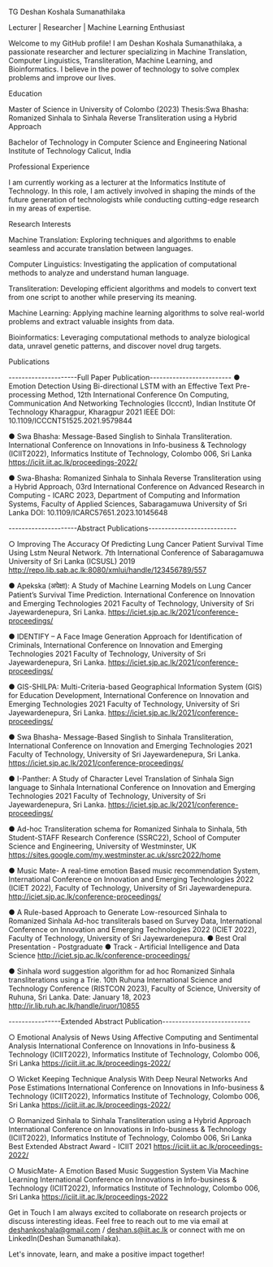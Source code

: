 TG Deshan Koshala Sumanathilaka

Lecturer | Researcher | Machine Learning Enthusiast


Welcome to my GitHub profile! I am Deshan Koshala Sumanathilaka, a passionate researcher and lecturer specializing in Machine Translation, Computer Linguistics, Transliteration, Machine Learning, and Bioinformatics. I believe in the power of technology to solve complex problems and improve our lives.

Education

Master of Science in University of Colombo (2023)
Thesis:Swa Bhasha: Romanized Sinhala to Sinhala Reverse Transliteration using a Hybrid Approach

Bachelor of Technology in Computer Science and Engineering
National Institute of Technology Calicut, India

Professional Experience

I am currently working as a lecturer at the Informatics Institute of Technology. In this role, I am actively involved in shaping the minds of the future generation of technologists while conducting cutting-edge research in my areas of expertise.

Research Interests

Machine Translation: Exploring techniques and algorithms to enable seamless and accurate translation between languages.

Computer Linguistics: Investigating the application of computational methods to analyze and understand human language.

Transliteration: Developing efficient algorithms and models to convert text from one script to another while preserving its meaning.

Machine Learning: Applying machine learning algorithms to solve real-world problems and extract valuable insights from data.

Bioinformatics: Leveraging computational methods to analyze biological data, unravel genetic patterns, and discover novel drug targets.


Publications

---------------------Full Paper Publication-------------------------
● Emotion Detection Using Bi-directional LSTM with an Effective Text
Pre-processing Method, 12th International Conference On Computing,
Communication And Networking Technologies (Icccnt), Indian Institute Of
Technology Kharagpur, Kharagpur 2021 IEEE
DOI: 10.1109/ICCCNT51525.2021.9579844

● Swa Bhasha: Message-Based Singlish to Sinhala Transliteration.
International Conference on Innovations in Info-business & Technology
(ICIIT2022), Informatics Institute of Technology, Colombo 006, Sri Lanka
https://iciit.iit.ac.lk/proceedings-2022/

● Swa-Bhasha: Romanized Sinhala to Sinhala Reverse Transliteration using a
Hybrid Approach, 03rd International Conference on Advanced Research in
Computing - ICARC 2023, Department of Computing and Information Systems,
Faculty of Applied Sciences, Sabaragamuwa University of Sri Lanka
DOI: 10.1109/ICARC57651.2023.10145648

---------------------Abstract Publications---------------------------

○ Improving The Accuracy Of Predicting Lung Cancer Patient Survival Time
Using Lstm Neural Network.
7th International Conference of Sabaragamuwa University of Sri Lanka
(ICSUSL) 2019
http://repo.lib.sab.ac.lk:8080/xmlui/handle/123456789/557

● Apekska (अपेक्षा): A Study of Machine Learning Models on Lung Cancer
Patient’s Survival Time Prediction. International Conference on Innovation and
Emerging Technologies 2021 Faculty of Technology, University of Sri
Jayewardenepura, Sri Lanka.
https://iciet.sjp.ac.lk/2021/conference-proceedings/

● IDENTIFY – A Face Image Generation Approach for Identification of
Criminals, International Conference on Innovation and Emerging Technologies
2021 Faculty of Technology, University of Sri Jayewardenepura, Sri Lanka.
https://iciet.sjp.ac.lk/2021/conference-proceedings/

● GIS-SHILPA: Multi-Criteria-based Geographical Information System (GIS)
for Education Development, International Conference on Innovation and
Emerging Technologies 2021 Faculty of Technology, University of Sri
Jayewardenepura, Sri Lanka.
https://iciet.sjp.ac.lk/2021/conference-proceedings/

● Swa Bhasha- Message-Based Singlish to Sinhala Transliteration, International
Conference on Innovation and Emerging Technologies 2021 Faculty of
Technology, University of Sri Jayewardenepura, Sri Lanka.
https://iciet.sjp.ac.lk/2021/conference-proceedings/

● I-Panther: A Study of Character Level Translation of Sinhala Sign language
to Sinhala
International Conference on Innovation and Emerging Technologies 2021 Faculty
of Technology, University of Sri Jayewardenepura, Sri Lanka.
https://iciet.sjp.ac.lk/2021/conference-proceedings/

● Ad-hoc Transliteration schema for Romanized Sinhala to Sinhala, 
5th Student-STAFF Research Conference (SSRC22), School of Computer Science
and Engineering, University of Westminster, UK
https://sites.google.com/my.westminster.ac.uk/ssrc2022/home

● Music Mate- A real-time emotion Based music recommendation System,
International Conference on Innovation and Emerging Technologies 2022 (ICIET
2022), Faculty of Technology, University of Sri Jayewardenepura.
http://iciet.sjp.ac.lk/conference-proceedings/

● A Rule-based Approach to Generate Low-resourced Sinhala to Romanized
Sinhala Ad-hoc transliterals based on Survey Data, International Conference
on Innovation and Emerging Technologies 2022 (ICIET 2022), Faculty of
Technology, University of Sri Jayewardenepura.
● Best Oral Presentation - Postgraduate
● Track - Artificial Intelligence and Data Science
http://iciet.sjp.ac.lk/conference-proceedings/

● Sinhala word suggestion algorithm for ad hoc Romanized Sinhala
transliterations using a Trie. 10th Ruhuna International Science and Technology
Conference (RISTCON 2023), Faculty of Science, University of Ruhuna, Sri
Lanka.
Date: January 18, 2023
http://ir.lib.ruh.ac.lk/handle/iruor/10855

----------------Extended Abstract Publication---------------------------

○ Emotional Analysis of News Using Affective Computing and Sentimental
Analysis
International Conference on Innovations in Info-business & Technology
(ICIIT2022), Informatics Institute of Technology, Colombo 006, Sri Lanka
https://iciit.iit.ac.lk/proceedings-2022/

○ Wicket Keeping Technique Analysis With Deep Neural Networks And Pose
Estimations International Conference on Innovations in Info-business &
Technology (ICIIT2022), Informatics Institute of Technology, Colombo 006, Sri
Lanka
https://iciit.iit.ac.lk/proceedings-2022/

○ Romanized Sinhala to Sinhala Transliteration using a Hybrid Approach
International Conference on Innovations in Info-business & Technology
(ICIIT2022), Informatics Institute of Technology, Colombo 006, Sri Lanka
Best Extended Abstract Award - ICIIT 2021
https://iciit.iit.ac.lk/proceedings-2022/

○ MusicMate- A Emotion Based Music Suggestion System Via Machine
Learning
International Conference on Innovations in Info-business & Technology
(ICIIT2022), Informatics Institute of Technology, Colombo 006, Sri Lanka
https://iciit.iit.ac.lk/proceedings-2022



Get in Touch
I am always excited to collaborate on research projects or discuss interesting ideas. Feel free to reach out to me via email at deshankoshala@gmail.com / deshan.s@iit.ac.lk  or connect with me on LinkedIn(Deshan Sumanathilaka).

Let's innovate, learn, and make a positive impact together!
